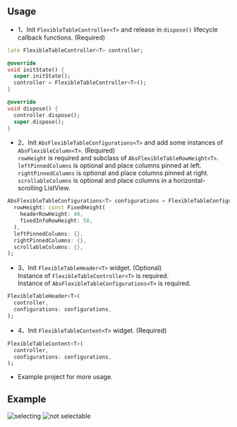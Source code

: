 ## Usage

* 1、Init `FlexibleTableController<T>` and release in `dispose()` lifecycle callback functions. (Required)
```dart
late FlexibleTableController<T> controller;

@override
void initState() {
  super.initState();
  controller = FlexibleTableController<T>();
}

@override
void dispose() {
  controller.dispose();
  super.dispose();
}
```

* 2、Init `AbsFlexibleTableConfigurations<T>` and add some instances of `AbsFlexibleColumn<T>`. (Required)   
`rowHeight` is required and subclass of `AbsFlexibleTableRowHeight<T>`.   
`leftPinnedColumns` is optional and place columns pinned at left.   
`rightPinnedColumns` is optional and place columns pinned at right.   
`scrollableColumns` is optional and place columns in a horizontal-scrolling ListView.
```dart
AbsFlexibleTableConfigurations<T> configurations = FlexibleTableConfigurations<T>(
  rowHeight: const FixedHeight(
    headerRowHeight: 40,
    fixedInfoRowHeight: 50,
  ),
  leftPinnedColumns: {},
  rightPinnedColumns: {},
  scrollableColumns: {},
);
```

* 3、Init `FlexibleTableHeader<T>` widget. (Optional)   
Instance of `FlexibleTableController<T>` is required.    
Instance of `AbsFlexibleTableConfigurations<T>` is required. 
```dart
FlexibleTableHeader<T>(
  controller,
  configurations: configurations,
);
```

* 4、Init `FlexibleTableContent<T>` widget.  (Required)
```dart
FlexibleTableContent<T>(
  controller,
  configurations: configurations,
);
```

* Example project for more usage.

## Example

![selecting](https://github.com/AAAAAApril/flexible_scrollable_table_view/blob/pub/example/img_1.jpg?raw=true)
![not selectable](https://github.com/AAAAAApril/flexible_scrollable_table_view/blob/pub/example/img.jpg?raw=true)
